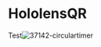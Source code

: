 # HololensQR

Test![37142-circulartimer](https://user-images.githubusercontent.com/89368000/133529659-658d0170-1c62-42c7-91b7-1c2ee3660964.png)

